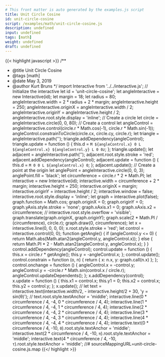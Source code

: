 ```yaml
---
# This front matter is auto generated by the examples.js script
title: Unit Circle Cosine
id: unit-circle-cosine
script: /examples/math/unit-circle-cosine.js
description: undefined
input: undefined
tags: [math]
weight: undefined
draft: undefined
---
```


{{< highlight javascript >}}
/**
* @title Unit Circle Cosine
* @tags [math]
* @date May 3, 2019
* @author Kurt Bruns
*/
import Interactive from '../../interactive.js';
// Initialize the interactive
let id = 'unit-circle-cosine';
let angleInteractive = new Interactive(id);
let margin = 18;
let radius = 80;
angleInteractive.width = 2 * radius + 2 * margin;
angleInteractive.height = 250;
angleInteractive.originX = angleInteractive.width / 2;
angleInteractive.originY = angleInteractive.height / 2;
angleInteractive.root.style.display = 'inline';
// Create a circle
let circle = angleInteractive.circle(0, 0, 80);
// Create a control
let angleControl = angleInteractive.control(circle.r * Math.cos(-1), circle.r * Math.sin(-1));
angleControl.constrainToCircle(circle.cx, circle.cy, circle.r);
let triangle = angleInteractive.path('');
triangle.addDependency(angleControl);
triangle.update = function () {
    this.d = `M ${angleControl.x} 0 L ${angleControl.x} ${angleControl.y} L 0 0z`;
};
triangle.update();
let adjacent = angleInteractive.path('');
adjacent.root.style.stroke = 'red';
adjacent.addDependency(angleControl);
adjacent.update = function () {
    this.d = `M 0 0 L ${angleControl.x} 0`;
};
adjacent.update();
// Create a point at the origin
let anglePoint = angleInteractive.circle(0, 0, 3);
anglePoint.fill = 'black';
let circumference = circle.r * 2 * Math.PI;
let interactive = new Interactive(id);
interactive.width = circumference + 2 * margin;
interactive.height = 250;
interactive.originX = margin;
interactive.originY = interactive.height / 2;
interactive.window = false;
interactive.root.style.display = 'inline';
let graph = interactive.plot(false);
graph.function = Math.cos;
graph.originX = 0;
graph.originY = 0;
graph.yAxis.style.stroke = 'none';
graph.xAxis.x1 = 0;
graph.xAxis.x2 = circumference;
// interactive.root.style.overflow = 'visible';
graph.translate(graph.originX, graph.originY);
graph.scale(2 * Math.PI / (circumference), circle.r);
graph.draw(0, circumference);
let x = interactive.line(0, 0, 0, 0);
x.root.style.stroke = 'red';
let control = interactive.control(0, 0);
function getAngle() {
    if (angleControl.y <= 0) {
        return Math.abs(Math.atan2(angleControl.y, angleControl.x));
    }
    else {
        return Math.PI * 2 - Math.atan2(angleControl.y, angleControl.x);
    }
}
control.addDependency(angleControl);
control.update = function () {
    this.x = circle.r * getAngle();
    this.y = -angleControl.x;
};
control.update();
control.constrain = function (o, n) {
    return { x: n.x, y: graph.call(n.x) };
};
control.onchange = function () {
    angleControl.x = -control.y;
    angleControl.y = -circle.r * Math.sin(control.x / circle.r);
    angleControl.updateDependents();
};
x.addDependency(control);
x.update = function () {
    this.x1 = control.x;
    this.y1 = 0;
    this.x2 = control.x;
    this.y2 = control.y;
};
x.update();
// let text = interactive.text(interactive.width/2, - interactive.height/2 + 30, 'y = sin(θ)');
// text.root.style.textAnchor = 'middle';
interactive.line(0 * circumference / 4, -4, 0 * circumference / 4, 4);
interactive.line(1 * circumference / 4, -4, 1 * circumference / 4, 4);
interactive.line(2 * circumference / 4, -4, 2 * circumference / 4, 4);
interactive.line(3 * circumference / 4, -4, 3 * circumference / 4, 4);
interactive.line(4 * circumference / 4, -4, 4 * circumference / 4, 4);
interactive.text(0 * circumference / 4, -10, `0`).root.style.textAnchor = 'middle';
interactive.text(2 * circumference / 4, -10, `π`).root.style.textAnchor = 'middle';
interactive.text(4 * circumference / 4, -10, `τ`).root.style.textAnchor = 'middle';
//# sourceMappingURL=unit-circle-cosine.js.map
{{</ highlight >}}

